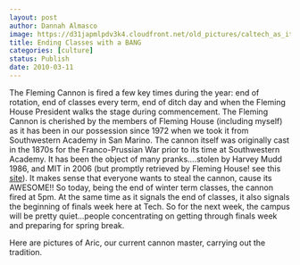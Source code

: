 ```yaml
---
layout: post
author: Dannah Almasco
image: https://d31japmlpdv3k4.cloudfront.net/old_pictures/caltech_as_it_happens/6a0105349b8251970b0120a925618a970b.jpg
title: Ending Classes with a BANG
categories: [culture]
status: Publish
date: 2010-03-11
---
```


The Fleming Cannon is fired a few key times during the year: end of rotation, end of classes every term, end of ditch day and when the Fleming House President walks the stage during commencement. 
The Fleming Cannon is cherished by the members of Fleming House (including myself) as it has been in our possession since 1972 when we took it from Southwestern Academy in San Marino. The cannon itself was originally cast in the 1870s for the Franco-Prussian War prior to its time at Southwestern Academy. It has been the object of many pranks....stolen by Harvey Mudd 1986, and MIT in 2006 (but promptly retrieved by Fleming House! see this <a href="https://www.flemingcannon.com/">site</a>). It makes sense that everyone wants to steal the cannon, cause its AWESOME!!
So today, being the end of winter term classes, the cannon fired at 5pm. At the same time as it signals the end of classes, it also signals the beginning of finals week here at Tech. So for the next week, the campus will be pretty quiet...people concentrating on getting through finals week and preparing for spring break.

Here are pictures of Aric, our current cannon master, carrying out the tradition.

